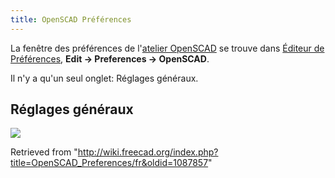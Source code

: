 ```yaml
---
title: OpenSCAD Préférences
---
```

La fenêtre des préférences de l'[atelier OpenSCAD](/OpenSCAD_Workbench/fr "OpenSCAD Workbench/fr") se trouve dans [Éditeur de Préférences](/Preferences_Editor/fr "Preferences Editor/fr"), **Edit → Preferences → OpenSCAD**.

Il n'y a qu'un seul onglet: Réglages généraux.

## Réglages généraux

![](/images/Preference_OpenSCAD_Tab_01.png)

Retrieved from "<http://wiki.freecad.org/index.php?title=OpenSCAD_Preferences/fr&oldid=1087857>"